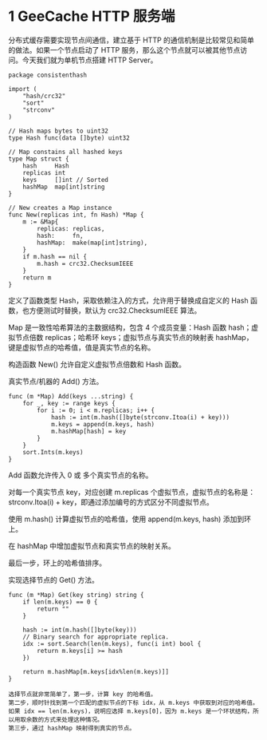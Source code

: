 # 1 GeeCache HTTP 服务端

分布式缓存需要实现节点间通信，建立基于 HTTP 的通信机制是比较常见和简单的做法。如果一个节点启动了 HTTP 服务，那么这个节点就可以被其他节点访问。今天我们就为单机节点搭建 HTTP Server。

```
package consistenthash

import (
	"hash/crc32"
	"sort"
	"strconv"
)

// Hash maps bytes to uint32
type Hash func(data []byte) uint32

// Map constains all hashed keys
type Map struct {
	hash     Hash
	replicas int
	keys     []int // Sorted
	hashMap  map[int]string
}

// New creates a Map instance
func New(replicas int, fn Hash) *Map {
	m := &Map{
		replicas: replicas,
		hash:     fn,
		hashMap:  make(map[int]string),
	}
	if m.hash == nil {
		m.hash = crc32.ChecksumIEEE
	}
	return m
}
```


定义了函数类型 Hash，采取依赖注入的方式，允许用于替换成自定义的 Hash 函数，也方便测试时替换，默认为 crc32.ChecksumIEEE 算法。

Map 是一致性哈希算法的主数据结构，包含 4 个成员变量：Hash 函数 hash；虚拟节点倍数 replicas；哈希环 keys；虚拟节点与真实节点的映射表 hashMap，键是虚拟节点的哈希值，值是真实节点的名称。

构造函数 New() 允许自定义虚拟节点倍数和 Hash 函数。

真实节点/机器的 Add() 方法。
```
func (m *Map) Add(keys ...string) {
	for _, key := range keys {
		for i := 0; i < m.replicas; i++ {
			hash := int(m.hash([]byte(strconv.Itoa(i) + key)))
			m.keys = append(m.keys, hash)
			m.hashMap[hash] = key
		}
	}
	sort.Ints(m.keys)
}
```


Add 函数允许传入 0 或 多个真实节点的名称。

对每一个真实节点 key，对应创建 m.replicas 个虚拟节点，虚拟节点的名称是：strconv.Itoa(i) + key，即通过添加编号的方式区分不同虚拟节点。

使用 m.hash() 计算虚拟节点的哈希值，使用 append(m.keys, hash) 添加到环上。

在 hashMap 中增加虚拟节点和真实节点的映射关系。

最后一步，环上的哈希值排序。


实现选择节点的 Get() 方法。
```
func (m *Map) Get(key string) string {
	if len(m.keys) == 0 {
		return ""
	}

	hash := int(m.hash([]byte(key)))
	// Binary search for appropriate replica.
	idx := sort.Search(len(m.keys), func(i int) bool {
		return m.keys[i] >= hash
	})

	return m.hashMap[m.keys[idx%len(m.keys)]]
}
```


    选择节点就非常简单了，第一步，计算 key 的哈希值。
    第二步，顺时针找到第一个匹配的虚拟节点的下标 idx，从 m.keys 中获取到对应的哈希值。如果 idx == len(m.keys)，说明应选择 m.keys[0]，因为 m.keys 是一个环状结构，所以用取余数的方式来处理这种情况。
    第三步，通过 hashMap 映射得到真实的节点。
